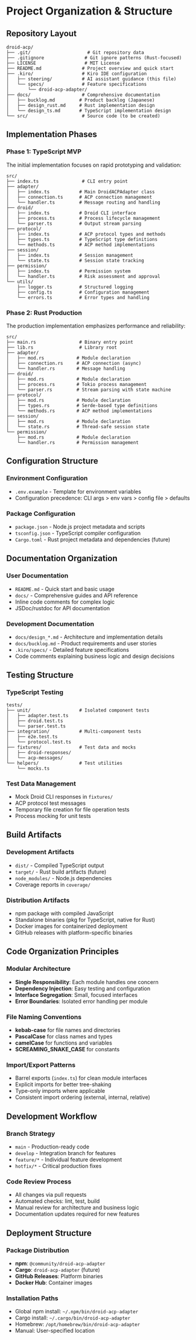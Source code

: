 # Project Organization & Structure

## Repository Layout

```
droid-acp/
├── .git/                     # Git repository data
├── .gitignore               # Git ignore patterns (Rust-focused)
├── LICENSE                  # MIT License
├── README.md               # Project overview and quick start
├── .kiro/                  # Kiro IDE configuration
│   ├── steering/           # AI assistant guidance (this file)
│   └── specs/              # Feature specifications
│       └── droid-acp-adapter/
├── docs/                   # Comprehensive documentation
│   ├── bucklog.md         # Product backlog (Japanese)
│   ├── design_rust.md     # Rust implementation design
│   └── design_ts.md       # TypeScript implementation design
└── src/                    # Source code (to be created)
```

## Implementation Phases

### Phase 1: TypeScript MVP
The initial implementation focuses on rapid prototyping and validation:

```
src/
├── index.ts                # CLI entry point
├── adapter/
│   ├── index.ts           # Main DroidACPAdapter class
│   ├── connection.ts      # ACP connection management
│   └── handler.ts         # Message routing and handling
├── droid/
│   ├── index.ts           # Droid CLI interface
│   ├── process.ts         # Process lifecycle management
│   └── parser.ts          # Output stream parsing
├── protocol/
│   ├── index.ts           # ACP protocol types and methods
│   ├── types.ts           # TypeScript type definitions
│   └── methods.ts         # ACP method implementations
├── session/
│   ├── index.ts           # Session management
│   └── state.ts           # Session state tracking
├── permission/
│   ├── index.ts           # Permission system
│   └── handler.ts         # Risk assessment and approval
└── utils/
    ├── logger.ts          # Structured logging
    ├── config.ts          # Configuration management
    └── errors.ts          # Error types and handling
```

### Phase 2: Rust Production
The production implementation emphasizes performance and reliability:

```
src/
├── main.rs                # Binary entry point
├── lib.rs                 # Library root
├── adapter/
│   ├── mod.rs            # Module declaration
│   ├── connection.rs     # ACP connection (async)
│   └── handler.rs        # Message handling
├── droid/
│   ├── mod.rs            # Module declaration
│   ├── process.rs        # Tokio process management
│   └── parser.rs         # Stream parsing with state machine
├── protocol/
│   ├── mod.rs            # Module declaration
│   ├── types.rs          # Serde-based type definitions
│   └── methods.rs        # ACP method implementations
├── session/
│   ├── mod.rs            # Module declaration
│   └── state.rs          # Thread-safe session state
└── permission/
    ├── mod.rs            # Module declaration
    └── handler.rs        # Permission management
```

## Configuration Structure

### Environment Configuration
- `.env.example` - Template for environment variables
- Configuration precedence: CLI args > env vars > config file > defaults

### Package Configuration
- `package.json` - Node.js project metadata and scripts
- `tsconfig.json` - TypeScript compiler configuration
- `Cargo.toml` - Rust project metadata and dependencies (future)

## Documentation Organization

### User Documentation
- `README.md` - Quick start and basic usage
- `docs/` - Comprehensive guides and API reference
- Inline code comments for complex logic
- JSDoc/rustdoc for API documentation

### Development Documentation
- `docs/design_*.md` - Architecture and implementation details
- `docs/bucklog.md` - Product requirements and user stories
- `.kiro/specs/` - Detailed feature specifications
- Code comments explaining business logic and design decisions

## Testing Structure

### TypeScript Testing
```
tests/
├── unit/                  # Isolated component tests
│   ├── adapter.test.ts
│   ├── droid.test.ts
│   └── parser.test.ts
├── integration/           # Multi-component tests
│   ├── e2e.test.ts
│   └── protocol.test.ts
├── fixtures/              # Test data and mocks
│   ├── droid-responses/
│   └── acp-messages/
└── helpers/               # Test utilities
    └── mocks.ts
```

### Test Data Management
- Mock Droid CLI responses in `fixtures/`
- ACP protocol test messages
- Temporary file creation for file operation tests
- Process mocking for unit tests

## Build Artifacts

### Development Artifacts
- `dist/` - Compiled TypeScript output
- `target/` - Rust build artifacts (future)
- `node_modules/` - Node.js dependencies
- Coverage reports in `coverage/`

### Distribution Artifacts
- npm package with compiled JavaScript
- Standalone binaries (pkg for TypeScript, native for Rust)
- Docker images for containerized deployment
- GitHub releases with platform-specific binaries

## Code Organization Principles

### Modular Architecture
- **Single Responsibility**: Each module handles one concern
- **Dependency Injection**: Easy testing and configuration
- **Interface Segregation**: Small, focused interfaces
- **Error Boundaries**: Isolated error handling per module

### File Naming Conventions
- **kebab-case** for file names and directories
- **PascalCase** for class names and types
- **camelCase** for functions and variables
- **SCREAMING_SNAKE_CASE** for constants

### Import/Export Patterns
- Barrel exports (`index.ts`) for clean module interfaces
- Explicit imports for better tree-shaking
- Type-only imports where applicable
- Consistent import ordering (external, internal, relative)

## Development Workflow

### Branch Strategy
- `main` - Production-ready code
- `develop` - Integration branch for features
- `feature/*` - Individual feature development
- `hotfix/*` - Critical production fixes

### Code Review Process
- All changes via pull requests
- Automated checks: lint, test, build
- Manual review for architecture and business logic
- Documentation updates required for new features

## Deployment Structure

### Package Distribution
- **npm**: `@community/droid-acp-adapter`
- **Cargo**: `droid-acp-adapter` (future)
- **GitHub Releases**: Platform binaries
- **Docker Hub**: Container images

### Installation Paths
- Global npm install: `~/.npm/bin/droid-acp-adapter`
- Cargo install: `~/.cargo/bin/droid-acp-adapter`
- Homebrew: `/opt/homebrew/bin/droid-acp-adapter`
- Manual: User-specified location